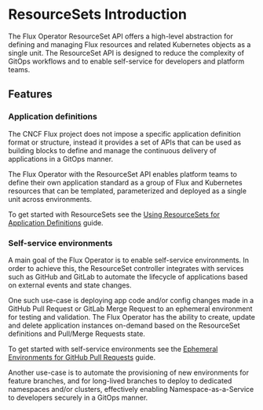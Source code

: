 # ResourceSets Introduction

The Flux Operator ResourceSet API offers a high-level abstraction for defining
and managing Flux resources and related Kubernetes objects as a single unit.
The ResourceSet API is designed to reduce the complexity of GitOps workflows
and to enable self-service for developers and platform teams.

## Features

### Application definitions

The CNCF Flux project does not impose a specific application definition format or structure,
instead it provides a set of APIs that can be used as building blocks to define and manage the
continuous delivery of applications in a GitOps manner.

The Flux Operator with the ResourceSet API enables platform teams to define their own application standard
as a group of Flux and Kubernetes resources that can be templated, parameterized and deployed as a
single unit across environments.

To get started with ResourceSets see the [Using ResourceSets for Application Definitions](./app-definition.md) guide.

### Self-service environments

A main goal of the Flux Operator is to enable self-service environments. In order to achieve this,
the ResourceSet controller integrates with services such as GitHub and GitLab to automate
the lifecycle of applications based on external events and state changes.

One such use-case is deploying app code and/or config changes made in a GitHub Pull Request
or GitLab Merge Request to an ephemeral environment for testing and validation.
The Flux Operator has the ability to create, update and delete application instances on-demand
based on the ResourceSet definitions and Pull/Merge Requests state.

To get started with self-service environments see
the [Ephemeral Environments for GitHub Pull Requests](./github-pull-requests.md) guide.

Another use-case is to automate the provisioning of new environments for feature branches,
and for long-lived branches to deploy to dedicated namespaces and/or clusters, effectively
enabling Namespace-as-a-Service to developers securely in a GitOps manner.
